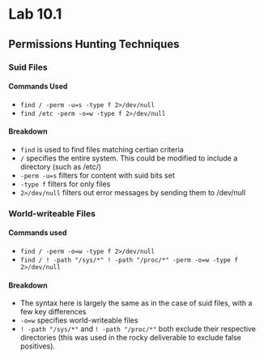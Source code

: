 # Lab 10.1

## Permissions Hunting Techniques

### Suid Files

#### Commands Used

* `find / -perm -u=s -type f 2>/dev/null`
* `find /etc -perm -o=w -type f 2>/dev/null`

#### Breakdown 
* `find` is used to find files matching certian criteria
* `/` specifies the entire system. This could be modified to include a directory (such as /etc/)
* `-perm -u=s` filters for content with suid bits set
* `-type f` filters for only files
* `2>/dev/null` filters out error messages by sending them to /dev/null

### World-writeable Files

#### Commands used

* `find / -perm -o=w -type f 2>/dev/null`
* `find / ! -path "/sys/*" ! -path "/proc/*" -perm -o=w -type f 2>/dev/null`

#### Breakdown
* The syntax here is largely the same as in the case of suid files, with a few key differences
* `-o=w` specifies world-writeable files
* `! -path "/sys/*"` and `! -path "/proc/*"` both exclude their respective directories (this was used in the rocky deliverable to exclude false positives).
